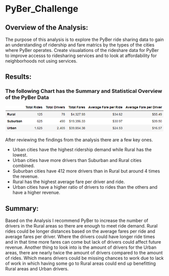 # PyBer_Challenge

## Overview of the Analysis:

The purpose of this analysis is to explore the PyBer ride sharing data to gain an understanding of ridership and fare matrics by the types of the cities where PyBer operates. Create visualations of the rideshare data for PyBer to improve accesss to ridesharing services and to look at affordability for neighborhoods not using services.

## Results:

### The following Chart has the Summary and Statistical Overview of the PyBer Data
![PyBer_Summary](https://github.com/CodyMorin25/PyBer_Challenge/blob/main/analysis/pyber_summary_dataframe.png)

After reviewing the findings from the analysis there are a few key ones.

  - Urban cities have the highest ridership demand while Rural has the lowest.
  - Urban cities have more drivers than Suburban and Rural cities combined.
  - Suburban cities have 412 more drivers than in Rural but around 4 times the revenue.
  - Rural has the highest average fare per driver and ride.
  - Urban cities have a higher ratio of drivers to rides than the others and have a higher revenue.

## Summary:

Based on the Analysis I recommend PyBer to increase the number of drivers in the Rural areas so there are enough to meet ride demand. Rural rides could be longer distances based on the average fares per ride and average fares per driver. Where the drivers could have longer ride times and in that time more fares can come but lack of drivers could affect future revenue. Another thing to look into is the amount of drivers for the Urban areas, there are nearly twice the amount of drivers compared to the amount of rides. Which means drivers could be missing chances to work due to lack of work in which having some go to Rural areas could end up benefitting Rural areas and Urban drivers.
